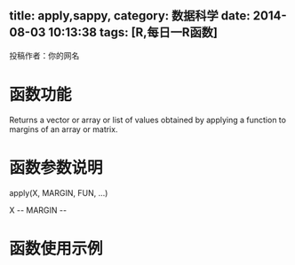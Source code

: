 title: apply,sappy,
category: 数据科学
date: 2014-08-03 10:13:38
tags: [R,每日一R函数]
---

投稿作者：你的网名

# 函数功能

Returns a vector or array or list of values obtained by applying a function to margins of an array or matrix.

# 函数参数说明

apply(X, MARGIN, FUN, ...)

X --
MARGIN --


# 函数使用示例




